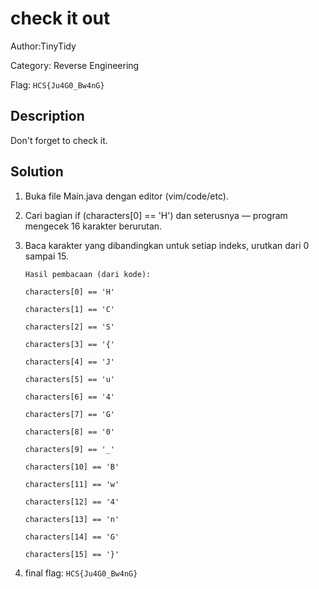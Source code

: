 # check it out

Author:TinyTidy

Category: Reverse Engineering

Flag: `HCS{Ju4G0_Bw4nG}`

## Description

Don't forget to check it.

## Solution

1. Buka file Main.java dengan editor (vim/code/etc).

2. Cari bagian if (characters[0] == 'H') dan seterusnya — program mengecek 16 karakter berurutan.

3. Baca karakter yang dibandingkan untuk setiap indeks, urutkan dari 0 sampai 15.

    ```
    Hasil pembacaan (dari kode):

    characters[0] == 'H'

    characters[1] == 'C'

    characters[2] == 'S'

    characters[3] == '{'

    characters[4] == 'J'

    characters[5] == 'u'

    characters[6] == '4'

    characters[7] == 'G'

    characters[8] == '0'

    characters[9] == '_'

    characters[10] == 'B'

    characters[11] == 'w'

    characters[12] == '4'

    characters[13] == 'n'

    characters[14] == 'G'

    characters[15] == '}'
    ```

4. final flag: `HCS{Ju4G0_Bw4nG}`